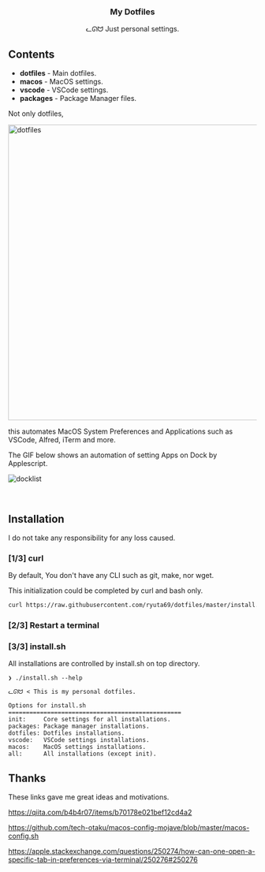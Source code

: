 <h3 align="center">My Dotfiles</h3>
<p align="center">ᓚᘏᗢ Just personal settings.</p>

## Contents

* **dotfiles** - Main dotfiles.
* **macos**    - MacOS settings.
* **vscode**   - VSCode settings.
* **packages** - Package Manager files.

Not only dotfiles,

<img width="600" alt="dotfiles" src="https://user-images.githubusercontent.com/41639488/76142716-89785a80-60b3-11ea-9e0a-d8f2a00025a1.png">

this automates MacOS System Preferences and Applications such as VSCode, Alfred, iTerm and more.

The GIF below shows an automation of setting Apps on Dock by Applescript.

![docklist](https://user-images.githubusercontent.com/41639488/76142705-664dab00-60b3-11ea-9057-db185eaa20fc.gif)

<br />

## Installation
I do not take any responsibility for any loss caused.

### [1/3] curl

By default, You don't have any CLI such as git, make, nor wget.

This initialization could be completed by curl and bash only.

```bash
curl https://raw.githubusercontent.com/ryuta69/dotfiles/master/install.sh | /bin/bash -s -- --init
```

### [2/3] Restart a terminal

### [3/3] install.sh

All installations are controlled by install.sh on top directory.

```
❯ ./install.sh --help

ᓚᘏᗢ < This is my personal dotfiles.

Options for install.sh
=================================================
init:     Core settings for all installations.
packages: Package manager installations.
dotfiles: Dotfiles installations.
vscode:   VSCode settings installations.
macos:    MacOS settings installations.
all:      All installations (except init).
```

## Thanks
These links gave me great ideas and motivations.

https://qiita.com/b4b4r07/items/b70178e021bef12cd4a2

https://github.com/tech-otaku/macos-config-mojave/blob/master/macos-config.sh

https://apple.stackexchange.com/questions/250274/how-can-one-open-a-specific-tab-in-preferences-via-terminal/250276#250276
